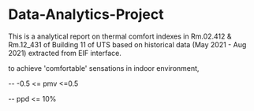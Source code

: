 # Data-Analytics-Project
This is a analytical report on thermal comfort indexes in Rm.02.412 & Rm.12_431 of Building 11 of UTS based on historical data (May 2021 - Aug 2021) extracted from EIF interface.

to achieve 'comfortable' sensations in indoor environment,

-- -0.5 <= pmv <=0.5

-- ppd <= 10%
